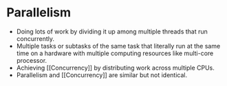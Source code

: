 # Parallelism
- Doing lots of work by dividing it up among multiple threads that run concurrently.
- Multiple tasks or subtasks of the same task that literally run at the same time on a hardware with multiple computing resources like multi-core processor.
- Achieving [[Concurrency]] by distributing work across multiple CPUs.
- Parallelism and [[Concurrency]] are similar but not identical.